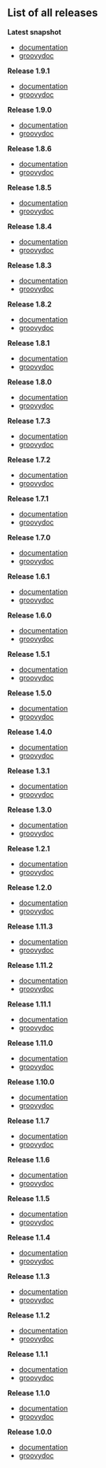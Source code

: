 
## List of all releases ##

**Latest snapshot**
- [documentation](http://badass-runtime-plugin.beryx.org/snapshots/latest)
- [groovydoc](http://badass-runtime-plugin.beryx.org/snapshots/latest/groovydoc)

**Release 1.9.1**
  - [documentation](http://badass-runtime-plugin.beryx.org/releases/1.9.1)
  - [groovydoc](http://badass-runtime-plugin.beryx.org/releases/1.9.1/groovydoc)

**Release 1.9.0**
  - [documentation](http://badass-runtime-plugin.beryx.org/releases/1.9.0)
  - [groovydoc](http://badass-runtime-plugin.beryx.org/releases/1.9.0/groovydoc)

**Release 1.8.6**
  - [documentation](http://badass-runtime-plugin.beryx.org/releases/1.8.6)
  - [groovydoc](http://badass-runtime-plugin.beryx.org/releases/1.8.6/groovydoc)

**Release 1.8.5**
  - [documentation](http://badass-runtime-plugin.beryx.org/releases/1.8.5)
  - [groovydoc](http://badass-runtime-plugin.beryx.org/releases/1.8.5/groovydoc)

**Release 1.8.4**
  - [documentation](http://badass-runtime-plugin.beryx.org/releases/1.8.4)
  - [groovydoc](http://badass-runtime-plugin.beryx.org/releases/1.8.4/groovydoc)

**Release 1.8.3**
  - [documentation](http://badass-runtime-plugin.beryx.org/releases/1.8.3)
  - [groovydoc](http://badass-runtime-plugin.beryx.org/releases/1.8.3/groovydoc)

**Release 1.8.2**
  - [documentation](http://badass-runtime-plugin.beryx.org/releases/1.8.2)
  - [groovydoc](http://badass-runtime-plugin.beryx.org/releases/1.8.2/groovydoc)

**Release 1.8.1**
  - [documentation](http://badass-runtime-plugin.beryx.org/releases/1.8.1)
  - [groovydoc](http://badass-runtime-plugin.beryx.org/releases/1.8.1/groovydoc)

**Release 1.8.0**
  - [documentation](http://badass-runtime-plugin.beryx.org/releases/1.8.0)
  - [groovydoc](http://badass-runtime-plugin.beryx.org/releases/1.8.0/groovydoc)

**Release 1.7.3**
  - [documentation](http://badass-runtime-plugin.beryx.org/releases/1.7.3)
  - [groovydoc](http://badass-runtime-plugin.beryx.org/releases/1.7.3/groovydoc)

**Release 1.7.2**
  - [documentation](http://badass-runtime-plugin.beryx.org/releases/1.7.2)
  - [groovydoc](http://badass-runtime-plugin.beryx.org/releases/1.7.2/groovydoc)

**Release 1.7.1**
  - [documentation](http://badass-runtime-plugin.beryx.org/releases/1.7.1)
  - [groovydoc](http://badass-runtime-plugin.beryx.org/releases/1.7.1/groovydoc)

**Release 1.7.0**
  - [documentation](http://badass-runtime-plugin.beryx.org/releases/1.7.0)
  - [groovydoc](http://badass-runtime-plugin.beryx.org/releases/1.7.0/groovydoc)

**Release 1.6.1**
  - [documentation](http://badass-runtime-plugin.beryx.org/releases/1.6.1)
  - [groovydoc](http://badass-runtime-plugin.beryx.org/releases/1.6.1/groovydoc)

**Release 1.6.0**
  - [documentation](http://badass-runtime-plugin.beryx.org/releases/1.6.0)
  - [groovydoc](http://badass-runtime-plugin.beryx.org/releases/1.6.0/groovydoc)

**Release 1.5.1**
  - [documentation](http://badass-runtime-plugin.beryx.org/releases/1.5.1)
  - [groovydoc](http://badass-runtime-plugin.beryx.org/releases/1.5.1/groovydoc)

**Release 1.5.0**
  - [documentation](http://badass-runtime-plugin.beryx.org/releases/1.5.0)
  - [groovydoc](http://badass-runtime-plugin.beryx.org/releases/1.5.0/groovydoc)

**Release 1.4.0**
  - [documentation](http://badass-runtime-plugin.beryx.org/releases/1.4.0)
  - [groovydoc](http://badass-runtime-plugin.beryx.org/releases/1.4.0/groovydoc)

**Release 1.3.1**
  - [documentation](http://badass-runtime-plugin.beryx.org/releases/1.3.1)
  - [groovydoc](http://badass-runtime-plugin.beryx.org/releases/1.3.1/groovydoc)

**Release 1.3.0**
  - [documentation](http://badass-runtime-plugin.beryx.org/releases/1.3.0)
  - [groovydoc](http://badass-runtime-plugin.beryx.org/releases/1.3.0/groovydoc)

**Release 1.2.1**
  - [documentation](http://badass-runtime-plugin.beryx.org/releases/1.2.1)
  - [groovydoc](http://badass-runtime-plugin.beryx.org/releases/1.2.1/groovydoc)

**Release 1.2.0**
  - [documentation](http://badass-runtime-plugin.beryx.org/releases/1.2.0)
  - [groovydoc](http://badass-runtime-plugin.beryx.org/releases/1.2.0/groovydoc)

**Release 1.11.3**
  - [documentation](http://badass-runtime-plugin.beryx.org/releases/1.11.3)
  - [groovydoc](http://badass-runtime-plugin.beryx.org/releases/1.11.3/groovydoc)

**Release 1.11.2**
  - [documentation](http://badass-runtime-plugin.beryx.org/releases/1.11.2)
  - [groovydoc](http://badass-runtime-plugin.beryx.org/releases/1.11.2/groovydoc)

**Release 1.11.1**
  - [documentation](http://badass-runtime-plugin.beryx.org/releases/1.11.1)
  - [groovydoc](http://badass-runtime-plugin.beryx.org/releases/1.11.1/groovydoc)

**Release 1.11.0**
  - [documentation](http://badass-runtime-plugin.beryx.org/releases/1.11.0)
  - [groovydoc](http://badass-runtime-plugin.beryx.org/releases/1.11.0/groovydoc)

**Release 1.10.0**
  - [documentation](http://badass-runtime-plugin.beryx.org/releases/1.10.0)
  - [groovydoc](http://badass-runtime-plugin.beryx.org/releases/1.10.0/groovydoc)

**Release 1.1.7**
  - [documentation](http://badass-runtime-plugin.beryx.org/releases/1.1.7)
  - [groovydoc](http://badass-runtime-plugin.beryx.org/releases/1.1.7/groovydoc)

**Release 1.1.6**
  - [documentation](http://badass-runtime-plugin.beryx.org/releases/1.1.6)
  - [groovydoc](http://badass-runtime-plugin.beryx.org/releases/1.1.6/groovydoc)

**Release 1.1.5**
  - [documentation](http://badass-runtime-plugin.beryx.org/releases/1.1.5)
  - [groovydoc](http://badass-runtime-plugin.beryx.org/releases/1.1.5/groovydoc)

**Release 1.1.4**
  - [documentation](http://badass-runtime-plugin.beryx.org/releases/1.1.4)
  - [groovydoc](http://badass-runtime-plugin.beryx.org/releases/1.1.4/groovydoc)

**Release 1.1.3**
  - [documentation](http://badass-runtime-plugin.beryx.org/releases/1.1.3)
  - [groovydoc](http://badass-runtime-plugin.beryx.org/releases/1.1.3/groovydoc)

**Release 1.1.2**
  - [documentation](http://badass-runtime-plugin.beryx.org/releases/1.1.2)
  - [groovydoc](http://badass-runtime-plugin.beryx.org/releases/1.1.2/groovydoc)

**Release 1.1.1**
  - [documentation](http://badass-runtime-plugin.beryx.org/releases/1.1.1)
  - [groovydoc](http://badass-runtime-plugin.beryx.org/releases/1.1.1/groovydoc)

**Release 1.1.0**
  - [documentation](http://badass-runtime-plugin.beryx.org/releases/1.1.0)
  - [groovydoc](http://badass-runtime-plugin.beryx.org/releases/1.1.0/groovydoc)

**Release 1.0.0**
  - [documentation](http://badass-runtime-plugin.beryx.org/releases/1.0.0)
  - [groovydoc](http://badass-runtime-plugin.beryx.org/releases/1.0.0/groovydoc)



